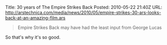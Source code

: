 Title: 30 years of The Empire Strikes Back
Posted: 2010-05-22 21:40Z
URL: http://arstechnica.com/media/news/2010/05/empire-strikes-30-ars-looks-back-at-an-amazing-film.ars

> Empire Strikes Back may have had the least input from George Lucas

So that's why it's so good.